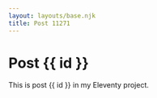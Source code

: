 ```yaml
---
layout: layouts/base.njk
title: Post 11271
---
```


# Post {{ id }}

This is post {{ id }} in my Eleventy project.
